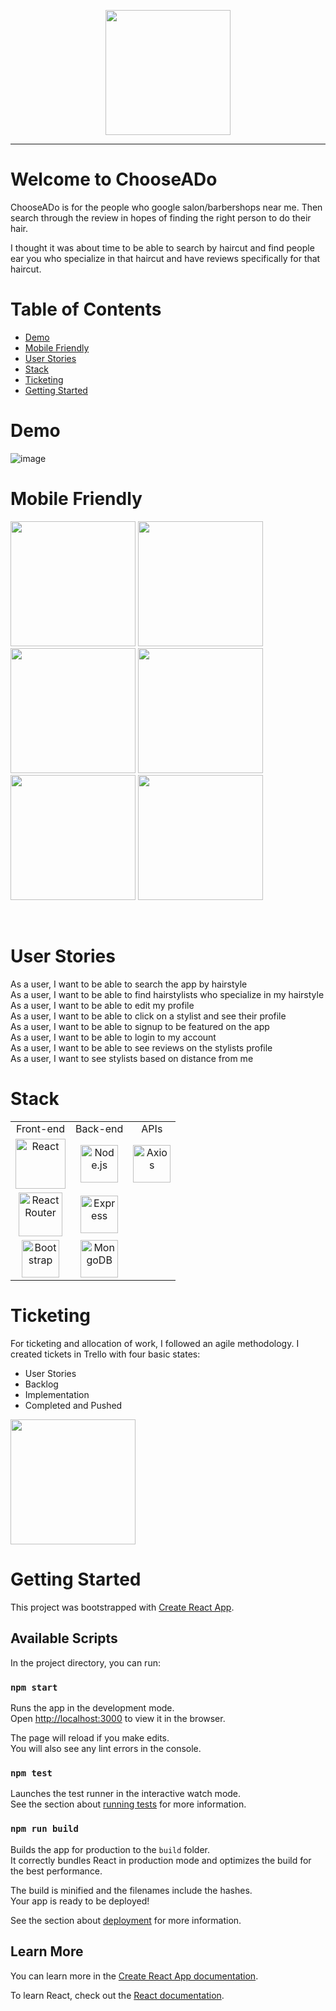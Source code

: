 <p align="center">
  <img src="https://i.imgur.com/5XWEbU6.png"  height=200>
  
</p>

-----------------------------------------------------------

# Welcome to ChooseADo

ChooseADo is for the people who google salon/barbershops near me. Then search through the review in hopes of finding the right person to do their hair. 

I thought it was about time to be able to search by haircut and find people ear you who specialize in that haircut and have reviews specifically for that haircut. 


# Table of Contents
  - [Demo](#demo)
  - [Mobile Friendly](#mobile-friendly)
  - [User Stories](#user-stories)
  - [Stack](#stack)
  - [Ticketing](#ticketing)
  - [Getting Started](#getting-started)
  
  

# Demo

![image](https://imgur.com/g8mJrbB.gif)<br>

# Mobile Friendly
<p>
 <img src="https://i.imgur.com/lrz7eqn.png" height=200>
 <img src="https://i.imgur.com/ORgAfpr.png"  height=200>
 <img src="https://i.imgur.com/MarT2Ow.png"  height=200>
 <img src="https://i.imgur.com/PJfXrew.png"  height=200>
 <img src="https://i.imgur.com/ltehzEX.png"  height=200>
 <img src="https://i.imgur.com/16Xg1b9.png"  height=200>
</p>
<br>

# User Stories

As a user, I want to be able to search the app by hairstyle <br>
As a user, I want to be able to find hairstylists who specialize in my hairstyle <br>
As a user, I want to be able to edit my profile <br>
As a user, I want to be able to click on a stylist and see their profile <br>
As a user, I want to be able to signup to be featured on the app <br>
As a user, I want to be able to login to my account <br>
As a user, I want to be able to see reviews on the stylists profile <br>
As a user, I want to see stylists based on distance from me <br>

# Stack

<table>
  <tr>
  </tr>
  <tr>
    <td align="center">Front-end</td>
    <td align="center">Back-end</td>
    <td align="center">APIs</td>
  </tr>
  <tr>
    <td align="center"><img src="https://upload.wikimedia.org/wikipedia/commons/thumb/a/a7/React-icon.svg/1280px-React-icon.svg.png" alt="React" title="React" width="80px"/></td>
    <td align="center"><img src="https://upload.wikimedia.org/wikipedia/commons/thumb/d/d9/Node.js_logo.svg/1280px-Node.js_logo.svg.png" alt="Node.js" title="Node.js" width="60px"/></td>
    <td align="center"><img src="https://user-images.githubusercontent.com/8939680/57233884-20344080-6fe5-11e9-8df3-0df1282e1574.png" alt="Axios" title="Axios" width="60px"/></td>
  </tr>
  <tr>
    <td align="center"><img src="https://cdn.worldvectorlogo.com/logos/react-router.svg" alt="React Router" title="React Router" width="70px"/></td>
    <td align="center"><img src="https://buttercms.com/static/images/tech_banners/ExpressJS.png" alt="Express" title="Express" width="60px"/></td>
  </tr>
  <tr>
    <td align="center"><img src="https://fuzati.com/wp-content/uploads/2016/12/Bootstrap-Logo.png" alt="Bootstrap" title="Bootstrap" width="60px"/></td>
    <td align="center"><img src="https://www.logolynx.com/images/logolynx/f4/f436442c17fa509c78e28aa28c76b923.png" alt="MongoDB" title="MongoDB" width="60px"/></td>
  </tr>
</table>

# Ticketing

For ticketing and allocation of work, I followed an agile methodology. I created tickets in Trello with four basic states:
<ul>
  <li>User Stories</li>
  <li>Backlog</li>
  <li>Implementation</li>
  <li>Completed and Pushed</li>
  
</ul>
<img src="https://i.imgur.com/ain7zJ3.png"  height=200>

# Getting Started


  


This project was bootstrapped with [Create React App](https://github.com/facebook/create-react-app).

## Available Scripts

In the project directory, you can run:

### `npm start`

Runs the app in the development mode.<br />
Open [http://localhost:3000](http://localhost:3000) to view it in the browser.

The page will reload if you make edits.<br />
You will also see any lint errors in the console.

### `npm test`

Launches the test runner in the interactive watch mode.<br />
See the section about [running tests](https://facebook.github.io/create-react-app/docs/running-tests) for more information.

### `npm run build`

Builds the app for production to the `build` folder.<br />
It correctly bundles React in production mode and optimizes the build for the best performance.

The build is minified and the filenames include the hashes.<br />
Your app is ready to be deployed!

See the section about [deployment](https://facebook.github.io/create-react-app/docs/deployment) for more information.


## Learn More

You can learn more in the [Create React App documentation](https://facebook.github.io/create-react-app/docs/getting-started).

To learn React, check out the [React documentation](https://reactjs.org/).

